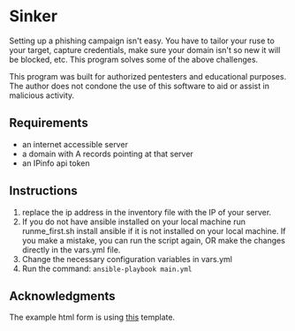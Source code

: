 # Sinker
Setting up a phishing campaign isn't easy. You have to tailor your ruse to your target, capture credentials, make sure your domain isn't so new it will be blocked, etc. This program solves some of the above challenges.

This program was built for authorized pentesters and educational purposes. The author does not condone the use of this software to aid or assist in malicious activity.

## Requirements
* an internet accessible server
* a domain with A records pointing at that server
* an IPinfo api token 

## Instructions ##
1. replace the ip address in the inventory file with the IP of your server.
2. If you do not have ansible installed on your local machine run runme_first.sh
install ansible if it is not installed on your local machine. If you make a mistake, you can run the script again, OR make the changes directly in the vars.yml file.
3. Change the necessary configuration variables in vars.yml
4. Run the command: `ansible-playbook main.yml`

## Acknowledgments ##
The example html form is using [this](https://tympanus.net/Tutorials/LoginRegistrationForm/index3.html#toregister) template.
